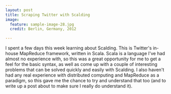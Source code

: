 ```yaml
---
layout: post
title: Scraping Twitter with Scalding
image:
  feature: sample-image-28.jpg
  credit: Berlin, Germany, 2012

---
```


I spent a few days this week learning about Scalding. This is Twitter's in-house MapReduce framework, written in Scala. Scala is a language I've had almost no experience with, so this was a great opportunity for me to get a feel for the basic syntax, as well as come up with a couple of interesting problems that can be solved quickly and easily with Scalding. I also haven't had any real experience with distributed computing and MapReduce as a paradigm, so this gave me the chance to try and understand that too (and to write up a post about to make sure I really do understand it). 